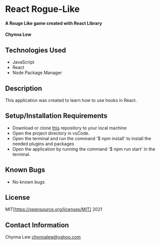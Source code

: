 # React Rogue-Like

#### A Rouge Like game created with React Library

#### Chynna Lew

## Technologies Used

* JavaScript
* React
* Node Package Manager

## Description
This application was created to learn how to use hooks in React. 

## Setup/Installation Requirements

* Download or clone [this](https://github.com/chynnalew/reactRougeLike) repository to your local machine
* Open the project directory in vsCode.
* Open the terminal and run the command '$ npm install' to install the needed plugins and packages
* Open the application by running the command '$ npm run start' in the terminal.

## Known Bugs

* No known bugs

## License
MIT[https://opensource.org/licenses/MIT] 2021

## Contact Information
Chynna Lew <chynnalew@yahoo.com>
